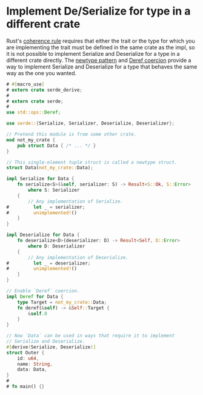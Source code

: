 # Implement De/Serialize for type in a different crate

Rust's
[coherence rule](https://doc.rust-lang.org/book/traits.html#rules-for-implementing-traits)
requires that either the trait or the type for which you are implementing the
trait must be defined in the same crate as the impl, so it
is not possible to implement Serialize and Deserialize for a type in a different
crate directly. The
[newtype pattern](https://doc.rust-lang.org/book/structs.html#tuple-structs)
and
[Deref coercion](https://doc.rust-lang.org/book/deref-coercions.html)
provide a way to implement Serialize and Deserialize for a type that behaves the
same way as the one you wanted.

```rust
# #[macro_use]
# extern crate serde_derive;
#
# extern crate serde;
#
use std::ops::Deref;

use serde::{Serialize, Serializer, Deserialize, Deserializer};

// Pretend this module is from some other crate.
mod not_my_crate {
    pub struct Data { /* ... */ }
}

// This single-element tuple struct is called a newtype struct.
struct Data(not_my_crate::Data);

impl Serialize for Data {
    fn serialize<S>(&self, serializer: S) -> Result<S::Ok, S::Error>
        where S: Serializer
    {
        // Any implementation of Serialize.
#         let _ = serializer;
#         unimplemented!()
    }
}

impl Deserialize for Data {
    fn deserialize<D>(deserializer: D) -> Result<Self, D::Error>
        where D: Deserializer
    {
        // Any implementation of Deserialize.
#         let _ = deserializer;
#         unimplemented!()
    }
}

// Enable `Deref` coercion.
impl Deref for Data {
    type Target = not_my_crate::Data;
    fn deref(&self) -> &Self::Target {
        &self.0
    }
}

// Now `Data` can be used in ways that require it to implement
// Serialize and Deserialize.
#[derive(Serialize, Deserialize)]
struct Outer {
    id: u64,
    name: String,
    data: Data,
}
#
# fn main() {}
```
